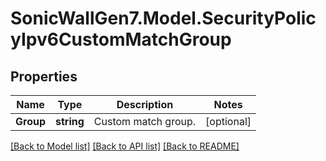 # SonicWallGen7.Model.SecurityPolicyIpv6CustomMatchGroup

## Properties

Name | Type | Description | Notes
------------ | ------------- | ------------- | -------------
**Group** | **string** | Custom match group. | [optional] 

[[Back to Model list]](../README.md#documentation-for-models) [[Back to API list]](../README.md#documentation-for-api-endpoints) [[Back to README]](../README.md)

